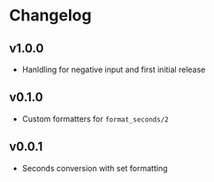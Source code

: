 # Changelog

## v1.0.0

* Hanldling for negative input and first initial release

## v0.1.0

* Custom formatters for `format_seconds/2`

## v0.0.1

* Seconds conversion with set formatting
